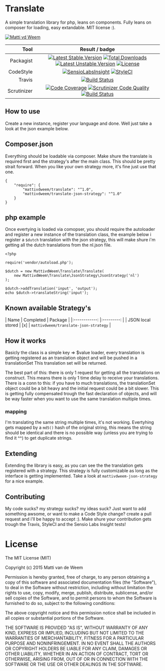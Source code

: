 # Translate
A simple translation library for php, leans on components. Fully leans on composer for loading, easy extandable.
MIT license :).


[![Matti vd Weem](http://mattivandeweem.nl/ci/translate-matti.jpg)](http://mattivandeweem.nl/ci/translate-matti.jpg)

|        Tool 	|                                                                                                                                                                                                                                                                  Result / badge                                                                                                                                                                                                                                                                 	|
|------------:	|:-----------------------------------------------------------------------------------------------------------------------------------------------------------------------------------------------------------------------------------------------------------------------------------------------------------------------------------------------------------------------------------------------------------------------------------------------------------------------------------------------------------------------------------------------:	|
|   Packagist 	| [![Latest Stable,Version](https://poser.pugx.org/mattivdweem/translate/v/stable)](https://packagist.org/packages/mattivdweem/translate) [![Total,Downloads](https://poser.pugx.org/mattivdweem/translate/downloads)](https://packagist.org/packages/mattivdweem/translate) [![Latest Unstable,Version](https://poser.pugx.org/mattivdweem/translate/v/unstable)](https://packagist.org/packages/mattivdweem/translate) [![License](https://poser.pugx.org/mattivdweem/translate/license)](https://packagist.org/packages/mattivdweem/translate) 	|
|   CodeStyle 	|                                                                                                                               [![SensioLabsInsight](https://insight.sensiolabs.com/projects/e3c879ee-a463-49f7-b041-bd5adeac93db/mini.png)](https://insight.sensiolabs.com/projects/e3c879ee-a463-49f7-b041-bd5adeac93db) [![StyleCI](https://styleci.io/repos/36128977/shield)](https://styleci.io/repos/36128977)                                                                                                                              	|
|      Travis 	|                                                                                                                                                                                                                 [![Build Status](https://travis-ci.org/MattivdWeem/Translate.svg)](https://travis-ci.org/MattivdWeem/Translate)                                                                                                                                                                                                                 	|
| Scrutinizer 	|                                                                                          [![Code Coverage](https://scrutinizer-ci.com/g/MattivdWeem/Translate/badges/coverage.png?b=master)](https://scrutinizer-ci.com/g/MattivdWeem/Translate/?branch=master) [![Scrutinizer Code Quality](https://scrutinizer-ci.com/g/MattivdWeem/Translate/badges/quality-score.png?b=master)](https://scrutinizer-ci.com/g/MattivdWeem/Translate/?branch=master) [![Build Status](https://scrutinizer-ci.com/g/MattivdWeem/Translate/badges/build.png?b=master)](https://scrutinizer-ci.com/g/MattivdWeem/Translate/build-status/master)                                                                                          	|
## How to use
Create a new instance, register your language and done. Well just take a look at the json example below.

## Composer.json
Everything should be loadable via composer. Make shure the translate is required first and the strategy's after the main class. This should be pretty strait forward. When you like your own strategy more, it's fine just use that one.

    {
        "require": {
            "mattivdweem/translate": "^1.0",
            "mattivdweem/translate-json-strategy": "^1.0"
        }
    }



## php example
Once evertying is loaded via comopser, you should require the autoloader and register a new instance of the translation class, the example below i register a `$dutch` translation with the json strategy, this will make shure i'm getting all the dutch translations from the nl.json file.

    <?php

    require('vendor/autoload.php');

    $dutch = new MattivdWeem\Translate\Translate(
        new MattivdWeem\Translate\JsonStrategy\JsonStrategy('nl')
    );

    $dutch->addTranslation('input', 'output');
    echo $dutch->translateString('input');


## Known available Strategy's
| Name 	|  Completed | Package |
|:------------:	|:---------:	|
| JSON local stored | [x] | `mattivdweem/translate-json-strategy` |

## How it works
Basicly the class is a simple key => $value loader, every translation is getting registered as an translation object and will be pushed in a translationSet This translation set will be returned.

The best part of this: there is only 1 request for getting all the translations on construct. This means there is only 1 time delay to receive your translations. There is a conn to this: if you have to much translations, the translationSet object could be a bit heavy and the initial request could be a bit slower. This is getting fully compensated trough the fast declaration of objects, and will be way faster when you want to use the same translation multiple times.

### mapping
I'm translating the same string multiple times, it's not working. Evertyhing gets mapped by a `md5()` hash of the original string, this means the string should be identical and there is no possible way (unless you are trying to find it ^^) to get duplicate strings.


## Extending
Extending the library is easy, as you can see the the translation gets registered with a strategy. This strategy is fully customizable as long as the interface is getting implemented.
Take a look at `mattivdweem-json-strategy` for a nice example.


## Contributing
My code sucks? my strategy sucks? my ideas suck? Just want to add something awsome, or want to make a Code Style change? create a pull request and i'll be happy to accept :).
Make shure your contribution gets trough the Travis, StyleCI and the Sensio Labs Insight tests!



License
====

The MIT License (MIT)

Copyright (c) 2015 Matti van de Weem

Permission is hereby granted, free of charge, to any person obtaining a copy
of this software and associated documentation files (the "Software"), to deal
in the Software without restriction, including without limitation the rights
to use, copy, modify, merge, publish, distribute, sublicense, and/or sell
copies of the Software, and to permit persons to whom the Software is
furnished to do so, subject to the following conditions:

The above copyright notice and this permission notice shall be included in all
copies or substantial portions of the Software.

THE SOFTWARE IS PROVIDED "AS IS", WITHOUT WARRANTY OF ANY KIND, EXPRESS OR
IMPLIED, INCLUDING BUT NOT LIMITED TO THE WARRANTIES OF MERCHANTABILITY,
FITNESS FOR A PARTICULAR PURPOSE AND NONINFRINGEMENT. IN NO EVENT SHALL THE
AUTHORS OR COPYRIGHT HOLDERS BE LIABLE FOR ANY CLAIM, DAMAGES OR OTHER
LIABILITY, WHETHER IN AN ACTION OF CONTRACT, TORT OR OTHERWISE, ARISING FROM,
OUT OF OR IN CONNECTION WITH THE SOFTWARE OR THE USE OR OTHER DEALINGS IN THE
SOFTWARE.




